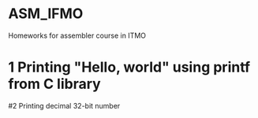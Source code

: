 # ASM_IFMO
Homeworks for assembler course in ITMO

# 1 Printing "Hello, world" using printf from C library

#2 Printing decimal 32-bit number
